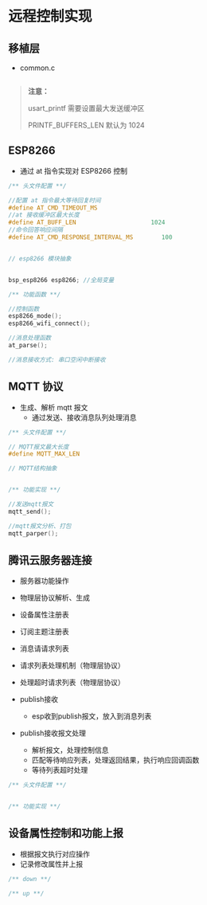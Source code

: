 # 远程控制实现

## 移植层

- common.c

```c

```

> **注意：**
>
> usart_printf 需要设置最大发送缓冲区
> 
> PRINTF_BUFFERS_LEN 默认为 1024

## ESP8266

- 通过 at 指令实现对 ESP8266 控制

```c
/** 头文件配置 **/

//配置 at 指令最大等待回复时间
#define AT_CMD_TIMEOUT_MS
//at 接收缓冲区最大长度
#define AT_BUFF_LEN                     1024
//命令回答响应间隔
#define AT_CMD_RESPONSE_INTERVAL_MS        100


// esp8266 模块抽象


bsp_esp8266 esp8266; //全局变量

/** 功能函数 **/

//控制函数
esp8266_mode();
esp8266_wifi_connect();

//消息处理函数
at_parse();

//消息接收方式: 串口空闲中断接收
```

## MQTT 协议

- 生成、解析 mqtt 报文
  - 通过发送、接收消息队列处理消息

```c
/** 头文件配置 **/

// MQTT报文最大长度
#define MQTT_MAX_LEN

// MQTT结构抽象


/** 功能实现 **/

//发送mqtt报文
mqtt_send();

//mqtt报文分析、打包
mqtt_parper();
```

## 腾讯云服务器连接

- 服务器功能操作
- 物理层协议解析、生成
- 设备属性注册表
- 订阅主题注册表
- 消息请请求列表
- 请求列表处理机制（物理层协议）
- 处理超时请求列表（物理层协议）

- publish接收
  - esp收到publish报文，放入到消息列表

- publish接收报文处理
  - 解析报文，处理控制信息
  - 匹配等待响应列表，处理返回结果，执行响应回调函数
  - 等待列表超时处理

```c
/** 头文件配置 **/


/** 功能实现 **/

```

## 设备属性控制和功能上报

- 根据报文执行对应操作
- 记录修改属性并上报

```c
/** down **/

/** up **/
```
